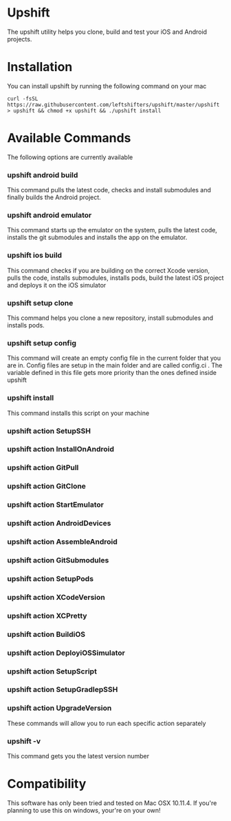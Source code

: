 # Upshift
The upshift utility helps you clone, build and test your iOS and Android projects.

# Installation
You can install upshift by running the following command on your mac
```
curl -fsSL https://raw.githubusercontent.com/leftshifters/upshift/master/upshift > upshift && chmod +x upshift && ./upshift install
```

# Available Commands
The following options are currently available

### upshift android build
This command pulls the latest code, checks and install submodules and finally builds the Android project.

### upshift android emulator
This command starts up the emulator on the system, pulls the latest code, installs the git submodules and installs the app on the emulator.

### upshift ios build
This command checks if you are building on the correct Xcode version, pulls the code, installs submodules, installs pods, build the latest iOS project and deploys it on the iOS simulator

### upshift setup clone
This command helps you clone a new repository, install submodules and installs pods.

### upshift setup config
This command will create an empty config file in the current folder that you are in. Config files are setup in the main folder and are called config.ci . The variable defined in this file gets more priority than the ones defined inside upshift

### upshift install
This command installs this script on your machine


### upshift action SetupSSH
### upshift action InstallOnAndroid
### upshift action GitPull
### upshift action GitClone
### upshift action StartEmulator
### upshift action AndroidDevices
### upshift action AssembleAndroid
### upshift action GitSubmodules
### upshift action SetupPods
### upshift action XCodeVersion
### upshift action XCPretty
### upshift action BuildiOS
### upshift action DeployiOSSimulator
### upshift action SetupScript
### upshift action SetupGradlepSSH
### upshift action UpgradeVersion

These commands will allow you to run each specific action separately

### upshift -v
This command gets you the latest version number

# Compatibility
This software has only been tried and tested on Mac OSX 10.11.4. If you're planning to use this on windows, your're on your own!
